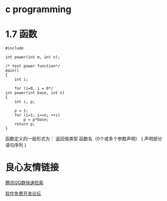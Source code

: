 # c programming
# 1.7 函数

```
#include 

int power(int m, int n);

/* test power function*/
main()
{
    int i;
    
    for (i=0, i = 0*/
int power(int base, int n)
{
    int i, p;
    
    p = 1;
    for (i=1; i<=n; ++i)
        p = p*base;
    return p;
}
```
函数定义的一般形式为：
返回值类型 函数名（0个或多个参数声明）
{
    声明部分
    语句序列
}






 # 良心友情链接

[腾讯QQ群快速检索](http://u.720life.cn/s/8cf73f7c)

[软件免费开发论坛](http://u.720life.cn/s/bbb01dc0)